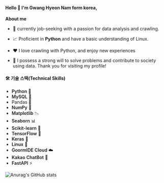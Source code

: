 #### Hello 👋 I'm Gwang Hyeon Nam form korea, 

<p dir="auto"><strong>About me</strong></p>

<ul dir="auto">
<li>
<p dir="auto">💼 currently job-seeking with a passion for data analysis and crawling.</a></p>
</li>
<li>
<p dir="auto">📈 Proficient in <strong>Python</strong> and have a basic understanding of Linux.</p>
</li>
<li>
<p dir="auto">❤️ I love crawling with Python, and enjoy new experiences</p>
</li>
<li>
<p dir="auto">💬 I possess a strong will to solve problems and contribute to society using data. Thank you for visiting my profile!</a></p>
</li>
</ul>



#### 🛠️ 기술 스택(Technical Skills)

<ul class="sc-fPgHrj ifxoyB" style="list-style-position: outside; list-style-type: disc; padding-left: 20px; margin-bottom: 10px;">
<li><strong node="[object Object]" style="font-weight: 600; margin-top: 0px;">Python</strong> 🐍</li>
<li><strong node="[object Object]" style="font-weight: 600; margin-top: 0px;">MySQL</strong> 🐬</li>
<li><strong node="[object Object]" style="font-weight: 600; margin-top: 0px;"></strong>Pandas 🐼</li>
<li><strong node="[object Object]" style="font-weight: 600; margin-top: 0px;">NumPy</strong> 🔢</li>
<li><strong node="[object Object]" style="font-weight: 600; margin-top: 0px;">Matplotlib</strong> 📉</li>
<li><strong node="[object Object]" style="font-weight: 600; margin-top: 0px;">Seaborn</strong> 📊</li>
<li><strong node="[object Object]" style="font-weight: 600; margin-top: 0px;">Scikit-learn</strong> 🤖</li>
<li><strong node="[object Object]" style="font-weight: 600; margin-top: 0px;">TensorFlow</strong> 🧠</li>
<li><strong node="[object Object]" style="font-weight: 600; margin-top: 0px;">Keras</strong> 🧪</li>
<li><strong node="[object Object]" style="font-weight: 600; margin-top: 0px;">Linux</strong> 🐧</li>
<li><strong node="[object Object]" style="font-weight: 600; margin-top: 0px;">GoormIDE Cloud</strong> ☁️</li>
<li><strong node="[object Object]" style="font-weight: 600; margin-top: 0px;">Kakao ChatBot</strong> 🤖</li>
<li><strong node="[object Object]" style="font-weight: 600; margin-top: 0px;">FastAPI</strong> ⚡</li>

</ul>

![Anurag's GitHub stats](https://github-readme-stats.vercel.app/api?username=Gwangnam97&theme=dark&show_icons=true)

<!--
**Gwangnam97/Gwangnam97** is a ✨ _special_ ✨ repository because its `README.md` (this file) appears on your GitHub profile.

Here are some ideas to get you started:

- 🔭 I’m currently working on ...
- 🌱 I’m currently learning ...
- 👯 I’m looking to collaborate on ...
- 🤔 I’m looking for help with ...
- 💬 Ask me about ...
- 📫 How to reach me: ...
- 😄 Pronouns: ...
- ⚡ Fun fact: ...

<a href="버튼을 눌렀을 때 이동할 링크" target="_blank"><img src="https://img.shields.io/badge/뱃지레이블-배경색?style=뱃지모양&logo=로고&logoColor=로고색상"/></a>

-->
